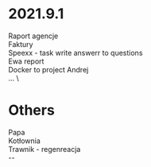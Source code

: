 # 2021.9.1
Raport agencje </br>
Faktury \
Speexx - task  write answerr to questions </br> 
Ewa report \
Docker to project Andrej \
... \

# Others
Papa </br>
Kotłownia </br>
Trawnik - regenreacja </br>
--</br>
